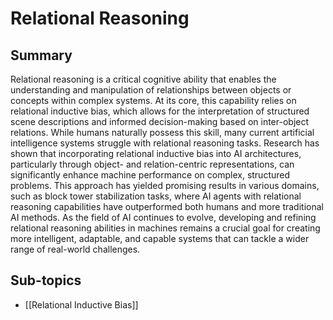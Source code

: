 # Relational Reasoning

## Summary
Relational reasoning is a critical cognitive ability that enables the understanding and manipulation of relationships between objects or concepts within complex systems. At its core, this capability relies on relational inductive bias, which allows for the interpretation of structured scene descriptions and informed decision-making based on inter-object relations. While humans naturally possess this skill, many current artificial intelligence systems struggle with relational reasoning tasks. Research has shown that incorporating relational inductive bias into AI architectures, particularly through object- and relation-centric representations, can significantly enhance machine performance on complex, structured problems. This approach has yielded promising results in various domains, such as block tower stabilization tasks, where AI agents with relational reasoning capabilities have outperformed both humans and more traditional AI methods. As the field of AI continues to evolve, developing and refining relational reasoning abilities in machines remains a crucial goal for creating more intelligent, adaptable, and capable systems that can tackle a wider range of real-world challenges.
## Sub-topics

- [[Relational Inductive Bias]]
